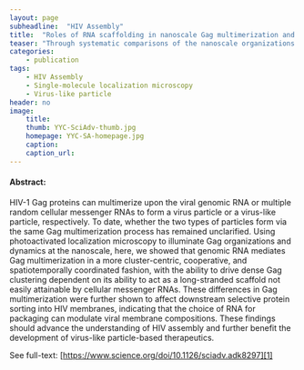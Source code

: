 ```yaml
---
layout: page
subheadline:  "HIV Assembly"
title:  "Roles of RNA scaffolding in nanoscale Gag multimerization and selective protein sorting at HIV membranes"
teaser: "Through systematic comparisons of the nanoscale organizations and dynamics of Gag expressed in the presence or the absence of gRNA (so that cellular RNAs become predominantly packaged), we provide evidence that Gag progresses through quite distinct pathways to multimerize around gRNA or cellular RNAs. We also demonstrated that the two processes may lead to different transmembrane protein compositions in HIV membranes."
categories:
    - publication
tags:
    - HIV Assembly
    - Single-molecule localization microscopy
    - Virus-like particle
header: no
image:
    title: 
    thumb: YYC-SciAdv-thumb.jpg
    homepage: YYC-SA-homepage.jpg
    caption: 
    caption_url: 
---
```



#### Abstract:

HIV-1 Gag proteins can multimerize upon the viral genomic RNA or multiple random cellular messenger RNAs to form a virus particle or a virus-like particle, respectively. To date, whether the two types of particles form via the same Gag multimerization process has remained unclarified. Using photoactivated localization microscopy to illuminate Gag organizations and dynamics at the nanoscale, here, we showed that genomic RNA mediates Gag multimerization in a more cluster-centric, cooperative, and spatiotemporally coordinated fashion, with the ability to drive dense Gag clustering dependent on its ability to act as a long-stranded scaffold not easily attainable by cellular messenger RNAs. These differences in Gag multimerization were further shown to affect downstream selective protein sorting into HIV membranes, indicating that the choice of RNA for packaging can modulate viral membrane compositions. These findings should advance the understanding of HIV assembly and further benefit the development of virus-like particle-based therapeutics.


See full-text: [https://www.science.org/doi/10.1126/sciadv.adk8297][1]

<img src="{{ site.urlimg }}YYC-VLP-assembly.jpg" alt="">

[1]: https://www.science.org/doi/10.1126/sciadv.adk8297
